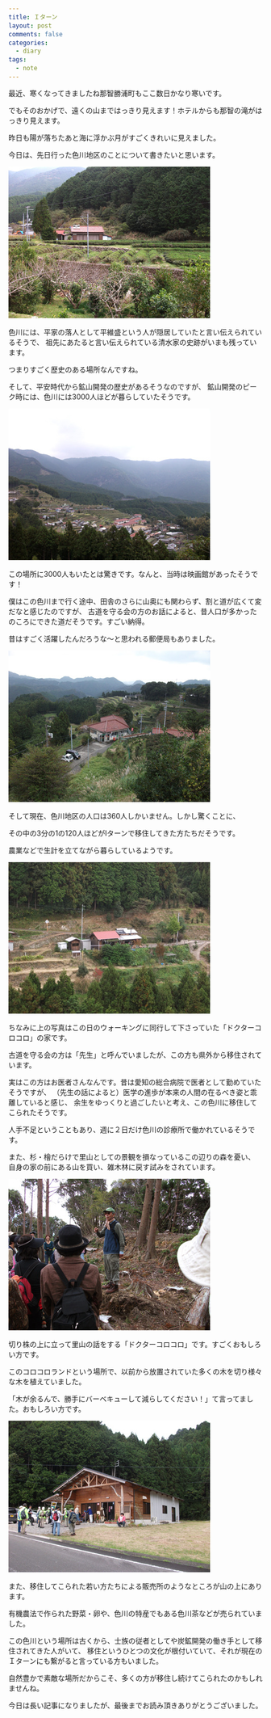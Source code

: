 ```yaml
---
title: Ｉターン
layout: post
comments: false
categories:
  - diary
tags:
  - note
---
```

最近、寒くなってきましたね那智勝浦町もここ数日かなり寒いです。

でもそのおかげで、遠くの山まではっきり見えます！ホテルからも那智の滝がはっきり見えます。

昨日も陽が落ちたあと海に浮かぶ月がすごくきれいに見えました。

今日は、先日行った色川地区のことについて書きたいと思います。

![色川][1]


色川には、平家の落人として平維盛という人が隠居していたと言い伝えられているそうで、
祖先にあたると言い伝えられている清水家の史跡がいまも残っています。

つまりすごく歴史のある場所なんですね。

そして、平安時代から鉱山開発の歴史があるそうなのですが、
鉱山開発のピーク時には、色川には3000人ほどが暮らしていたそうです。

![色川遠景][2]

この場所に3000人もいたとは驚きです。なんと、当時は映画館があったそうです！

僕はこの色川まで行く途中、田舎のさらに山奥にも関わらず、割と道が広くて変だなと感じたのですが、
古道を守る会の方のお話によると、昔人口が多かったのころにできた道だそうです。すごい納得。

昔はすごく活躍したんだろうな～と思われる郵便局もありました。

![色川の郵便局][3]

そして現在、色川地区の人口は360人しかいません。しかし驚くことに、

その中の3分の1の120人ほどがIターンで移住してきた方たちだそうです。

農業などで生計を立てながら暮らしているようです。

![Dr.コロコロの家][4]

ちなみに上の写真はこの日のウォーキングに同行して下さっていた「ドクターコロコロ」の家です。

古道を守る会の方は「先生」と呼んでいましたが、この方も県外から移住されています。

実はこの方はお医者さんなんです。昔は愛知の総合病院で医者として勤めていたそうですが、
（先生の話によると）医学の進歩が本来の人間の在るべき姿と乖離していると感じ、
余生をゆっくりと過ごしたいと考え、この色川に移住してこられたそうです。

人手不足ということもあり、週に２日だけ色川の診療所で働かれているそうです。

また、杉・檜だらけで里山としての景観を損なっているこの辺りの森を憂い、
自身の家の前にある山を買い、雑木林に戻す試みをされています。

![Dr.コロコロ][5]

切り株の上に立って里山の話をする「ドクターコロコロ」です。すごくおもしろい方です。

このコロコロランドという場所で、以前から放置されていた多くの木を切り様々な木を植えていました。

「木が余るんで、勝手にバーベキューして減らしてください！」て言ってました。おもしろい方です。

![色川の販売所][6]

また、移住してこられた若い方たちによる販売所のようなところが山の上にあります。

有機農法で作られた野菜・卵や、色川の特産でもある色川茶などが売られていました。

この色川という場所は古くから、士族の従者としてや炭鉱開発の働き手として移住されてきた人がいて、
移住というひとつの文化が根付いていて、それが現在のＩターンにも繋がると言っている方もいました。

自然豊かで素敵な場所だからこそ、多くの方が移住し続けてこられたのかもしれませんね。

今日は長い記事になりましたが、最後までお読み頂きありがとうございました。


 [1]: /img/uploads/2009/11/i-turn-irogawa-1.jpg
 [2]: /img/uploads/2009/11/i-turn-irogawa-2.jpg
 [3]: /img/uploads/2009/11/i-turn-irogawa-3.jpg
 [4]: /img/uploads/2009/11/i-turn-irogawa-4.jpg
 [5]: /img/uploads/2009/11/i-turn-irogawa-5.jpg
 [6]: /img/uploads/2009/11/i-turn-irogawa-6.jpg
